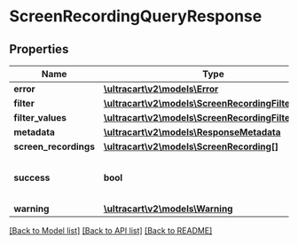 # ScreenRecordingQueryResponse

## Properties
Name | Type | Description | Notes
------------ | ------------- | ------------- | -------------
**error** | [**\ultracart\v2\models\Error**](Error.md) |  | [optional] 
**filter** | [**\ultracart\v2\models\ScreenRecordingFilter**](ScreenRecordingFilter.md) |  | [optional] 
**filter_values** | [**\ultracart\v2\models\ScreenRecordingFilterValues**](ScreenRecordingFilterValues.md) |  | [optional] 
**metadata** | [**\ultracart\v2\models\ResponseMetadata**](ResponseMetadata.md) |  | [optional] 
**screen_recordings** | [**\ultracart\v2\models\ScreenRecording[]**](ScreenRecording.md) |  | [optional] 
**success** | **bool** | Indicates if API call was successful | [optional] 
**warning** | [**\ultracart\v2\models\Warning**](Warning.md) |  | [optional] 

[[Back to Model list]](../README.md#documentation-for-models) [[Back to API list]](../README.md#documentation-for-api-endpoints) [[Back to README]](../README.md)


